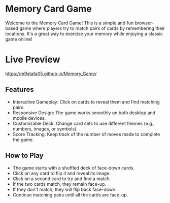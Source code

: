 # Memory Card Game
Welcome to the Memory Card Game! This is a simple and fun browser-based game where players try to match pairs of cards by remembering their locations. It's a great way to exercise your memory while enjoying a classic game online!

<h1>Live Preview</h1>

https://m9stafa05.github.io/Memory_Game/

<h2>Features</h2>
<ul>
  <li>Interactive Gameplay: Click on cards to reveal them and find matching pairs.</li>
  <li>Responsive Design: The game works smoothly on both desktop and mobile devices.</li>
  <li>Customizable Deck: Change card sets to use different themes (e.g., numbers, images, or symbols).</li>
  <li>Score Tracking: Keep track of the number of moves made to complete the game.</li>
</ul>

<h2>How to Play</h2>
<ul>
  <li>The game starts with a shuffled deck of face-down cards.</li>
  <li>Click on any card to flip it and reveal its image.</li>
  <li>Click on a second card to try and find a match.</li>
  <li>If the two cards match, they remain face-up.</li>
  <li>If they don't match, they will flip back face-down.</li>
  <li>Continue matching pairs until all the cards are face-up.</li>
</ul>
